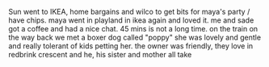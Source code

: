 Sun went to IKEA, home bargains and wilco to get bits for maya's party / have chips. maya went in playland in ikea again and loved it. me and sade got a coffee and had a nice chat. 45 mins is not a long time. on the train on the way back we met a boxer dog called "poppy" she was lovely and gentle and really tolerant of kids petting her. the owner was friendly, they love in redbrink crescent and he, his sister and mother all take 
